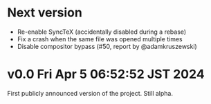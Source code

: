 # Next version

- Re-enable SyncTeX (accidentally disabled during a rebase)
- Fix a crash when the same file was opened multiple times
- Disable compositor bypass (#50, report by @adamkruszewski)

# v0.0 Fri Apr  5 06:52:52 JST 2024

First publicly announced version of the project.
Still alpha.
